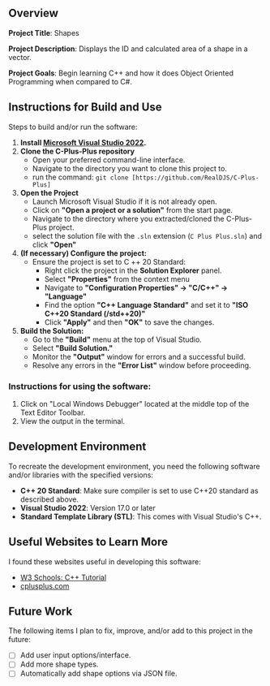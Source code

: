 ## Overview

**Project Title**: Shapes

**Project Description**: Displays the ID and calculated area of a shape in a vector.

**Project Goals**: Begin learning C++ and how it does Object Oriented Programming when compared to C#.

## Instructions for Build and Use

Steps to build and/or run the software:

1. __Install [Microsoft Visual Studio 2022](https://visualstudio.microsoft.com/downloads/).__
2. __Clone the C-Plus-Plus repository__
    - Open your preferred command-line interface.
    - Navigate to the directory you want to clone this project to.
    - run the command: `git clone [https://github.com/RealDJS/C-Plus-Plus]`
3. __Open the Project__
    - Launch Microsoft Visual Studio if it is not already open.
    - Click on __"Open a project or a solution"__ from the start page.
    - Navigate to the directory where you extracted/cloned the C-Plus-Plus project.
    - select the solution file with the `.sln` extension (`C Plus Plus.sln`) and click __"Open"__
4. __(If necessary) Configure the project:__
    - Ensure the project is set to C ++ 20 Standard:
        - Right click the project in the __Solution Explorer__ panel.
        - Select __"Properties"__ from the context menu
        - Navigate to __"Configuration Properties" -> "C/C++" -> "Language"__
        - Find the option __"C++ Language Standard"__ and set it to __"ISO C++20 Standard (/std++20)"__
        - Click __"Apply"__ and then __"OK"__ to save the changes.
5. __Build the Solution:__
    - Go to the __"Build"__ menu at the top of Visual Studio.
    - Select __"Build Solution."__
    - Monitor the __"Output"__ window for errors and a successful build.
    - Resolve any errors in the __"Error List"__ window before proceeding.



### Instructions for using the software:

1. Click on "Local Windows Debugger" located at the middle top of the Text Editor Toolbar.
2. View the output in the terminal.

## Development Environment 

To recreate the development environment, you need the following software and/or libraries with the specified versions:

* __C++ 20 Standard__: Make sure compiler is set to use C++20 standard as described above.
* __Visual Studio 2022__: Version 17.0 or later
* __Standard Template Library (STL)__: This comes with Visual Studio's C++. 

## Useful Websites to Learn More

I found these websites useful in developing this software:

* [W3 Schools: C++ Tutorial](https://www.w3schools.com/cpp/default.asp)
* [cplusplus.com](https://cplusplus.com/doc/tutorial/)

## Future Work

The following items I plan to fix, improve, and/or add to this project in the future:

* [ ] Add user input options/interface.
* [ ] Add more shape types.
* [ ] Automatically add shape options via JSON file.